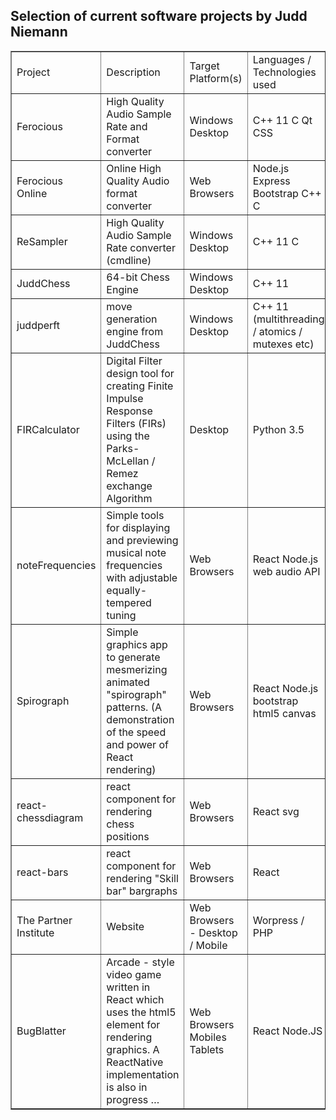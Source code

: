 ## Selection of current software projects by Judd Niemann

<table border="1" cellspacing="0">
  <tr>
    <td style="min-width:50px">Project</td>
    <td style="min-width:50px">Description</td>
    <td style="min-width:50px">Target Platform(s)</td>
    <td style="min-width:50px">Languages / Technologies used</td>
    <td style="min-width:50px">Live Demo</td>
    <td style="min-width:50px">Download (note: 32-bit versions also available)</td>
    <td style="min-width:50px">GitHub Repository / Source Code / Documentation</td>
  </tr>
  <tr>
    <td style="min-width:50px">Ferocious</td>
    <td style="min-width:50px">High Quality Audio Sample Rate and Format converter</td>
    <td style="min-width:50px">Windows Desktop</td>
    <td style="min-width:50px">C++ 11 C Qt CSS</td>
    <td style="min-width:50px">-</td>
    <td style="min-width:50px">64-bit windows (zip file)</td>
    <td style="min-width:50px">https://github.com/jniemann66/ferocious</td>
  </tr>
  <tr>
    <td style="min-width:50px">Ferocious Online</td>
    <td style="min-width:50px">Online High Quality Audio format converter</td>
    <td style="min-width:50px">Web Browsers</td>
    <td style="min-width:50px">Node.js Express Bootstrap C++ C</td>
    <td style="min-width:50px">http://ferocious.juddn.com</td>
    <td style="min-width:50px">-</td>
    <td style="min-width:50px">-</td>
  </tr>
  <tr>
    <td style="min-width:50px">ReSampler</td>
    <td style="min-width:50px">High Quality Audio Sample Rate converter (cmdline)</td>
    <td style="min-width:50px">Windows Desktop</td>
    <td style="min-width:50px">C++ 11 C</td>
    <td style="min-width:50px"></td>
    <td style="min-width:50px">64-bit Windows (copy exe and dlls to folder on your PC)</td>
    <td style="min-width:50px">https://github.com/jniemann66/ReSampler</td>
  </tr>
  <tr>
    <td style="min-width:50px">JuddChess</td>
    <td style="min-width:50px">64-bit Chess Engine</td>
    <td style="min-width:50px">Windows Desktop</td>
    <td style="min-width:50px">C++ 11</td>
    <td style="min-width:50px">-</td>
    <td style="min-width:50px">-</td>
    <td style="min-width:50px">(private)-</td>
  </tr>
  <tr>
    <td style="min-width:50px">juddperft</td>
    <td style="min-width:50px">move generation engine from JuddChess</td>
    <td style="min-width:50px">Windows Desktop</td>
    <td style="min-width:50px">C++ 11 (multithreading / atomics / mutexes etc)</td>
    <td style="min-width:50px">-</td>
    <td style="min-width:50px">64-bit exe</td>
    <td style="min-width:50px">https://github.com/jniemann66/juddperft</td>
  </tr>
  <tr>
    <td style="min-width:50px">FIRCalculator</td>
    <td style="min-width:50px">Digital Filter design tool for creating Finite Impulse Response Filters (FIRs) using the Parks-McLellan / Remez exchange Algorithm</td>
    <td style="min-width:50px">Desktop</td>
    <td style="min-width:50px">Python 3.5</td>
    <td style="min-width:50px">-</td>
    <td style="min-width:50px"></td>
    <td style="min-width:50px">https://github.com/jniemann66/FIRCalculator</td>
  </tr>
  <tr>
    <td style="min-width:50px">noteFrequencies</td>
    <td style="min-width:50px">Simple tools for displaying and previewing musical note frequencies with adjustable equally-tempered tuning</td>
    <td style="min-width:50px">Web Browsers</td>
    <td style="min-width:50px">React Node.js web audio API</td>
    <td style="min-width:50px">http://notefrequencies.juddn.com/</td>
    <td style="min-width:50px"></td>
    <td style="min-width:50px">https://github.com/jniemann66/noteFrequencies</td>
  </tr>
  <tr>
    <td style="min-width:50px">Spirograph</td>
    <td style="min-width:50px">Simple graphics app to generate mesmerizing animated "spirograph" patterns. (A demonstration of the speed and power of React rendering)</td>
    <td style="min-width:50px">Web Browsers</td>
    <td style="min-width:50px">React Node.js bootstrap html5 canvas</td>
    <td style="min-width:50px">http://spirograph.juddn.com/</td>
    <td style="min-width:50px"></td>
    <td style="min-width:50px">https://github.com/jniemann66/react-spirograph</td>
  </tr>
  <tr>
    <td style="min-width:50px">react-chessdiagram</td>
    <td style="min-width:50px">react component for rendering chess positions</td>
    <td style="min-width:50px">Web Browsers</td>
    <td style="min-width:50px">React svg</td>
    <td style="min-width:50px">http://chessdiagram.juddn.com</td>
    <td style="min-width:50px">https://www.npmjs.com/package/react-chessdiagram</td>
    <td style="min-width:50px">https://github.com/jniemann66/react-chessdiagram</td>
  </tr>
  <tr>
    <td style="min-width:50px">react-bars</td>
    <td style="min-width:50px">react component for rendering "Skill bar" bargraphs</td>
    <td style="min-width:50px">Web Browsers</td>
    <td style="min-width:50px">React</td>
    <td style="min-width:50px"></td>
    <td style="min-width:50px">https://www.npmjs.com/package/react-bars</td>
    <td style="min-width:50px">https://github.com/jniemann66/react-bars</td>
  </tr>
  <tr>
    <td style="min-width:50px">The Partner Institute</td>
    <td style="min-width:50px">Website</td>
    <td style="min-width:50px">Web Browsers - Desktop / Mobile</td>
    <td style="min-width:50px">Worpress / PHP</td>
    <td style="min-width:50px">http://thepartnerinstitute.com.au/</td>
    <td style="min-width:50px"></td>
    <td style="min-width:50px"></td>
  </tr>
  <tr>
    <td style="min-width:50px">BugBlatter</td>
    <td style="min-width:50px">
      Arcade - style video game written in React which uses the html5
      <canvas>
        element for rendering graphics. A ReactNative implementation is also in progress …
      </canvas>
    </td>
    <td style="min-width:50px">Web Browsers Mobiles Tablets</td>
    <td style="min-width:50px">React Node.JS</td>
    <td style="min-width:50px">http://bugblatter.juddn.com/</td>
    <td style="min-width:50px"></td>
    <td style="min-width:50px">https://github.com/jniemann66/bugblatter</td>
  </tr>
</table>
